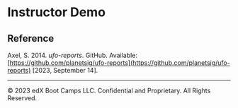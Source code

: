 # Instructor Demo

## Reference

Axel, S. 2014. *ufo-reports*. GitHub. Available: [https://github.com/planetsig/ufo-reports](https://github.com/planetsig/ufo-reports) [2023, September 14].


---

© 2023 edX Boot Camps LLC. Confidential and Proprietary. All Rights Reserved.
